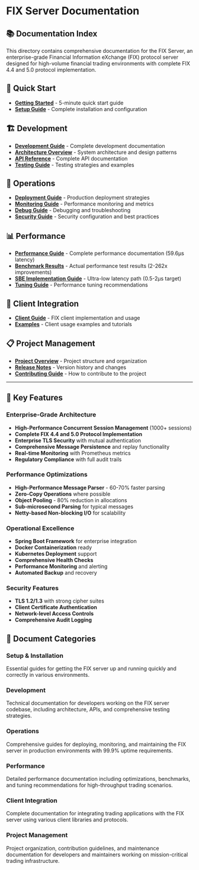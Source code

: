 # FIX Server Documentation

## 📚 Documentation Index

This directory contains comprehensive documentation for the FIX Server, an enterprise-grade Financial Information eXchange (FIX) protocol server designed for high-volume financial trading environments with complete FIX 4.4 and 5.0 protocol implementation.

## 🚀 Quick Start
- **[Getting Started](setup/GETTING_STARTED.md)** - 5-minute quick start guide
- **[Setup Guide](setup/SETUP_GUIDE.md)** - Complete installation and configuration

## 🏗️ Development
- **[Development Guide](development/DEVELOPMENT_GUIDE.md)** - Complete development documentation
- **[Architecture Overview](development/ARCHITECTURE.md)** - System architecture and design patterns
- **[API Reference](development/API_REFERENCE.md)** - Complete API documentation
- **[Testing Guide](development/TESTING.md)** - Testing strategies and examples

## 🔧 Operations
- **[Deployment Guide](operations/DEPLOYMENT.md)** - Production deployment strategies
- **[Monitoring Guide](operations/MONITORING.md)** - Performance monitoring and metrics
- **[Debug Guide](operations/DEBUG_GUIDE.md)** - Debugging and troubleshooting
- **[Security Guide](operations/SECURITY.md)** - Security configuration and best practices

## 📊 Performance
- **[Performance Guide](performance/PERFORMANCE_GUIDE.md)** - Complete performance documentation (59.6μs latency)
- **[Benchmark Results](performance/RESULTS.md)** - Actual performance test results (2-262x improvements)
- **[SBE Implementation Guide](performance/SBE_IMPLEMENTATION_GUIDE.md)** - Ultra-low latency path (0.5-2μs target)
- **[Tuning Guide](performance/TUNING.md)** - Performance tuning recommendations

## 👥 Client Integration
- **[Client Guide](client/CLIENT_GUIDE.md)** - FIX client implementation and usage
- **[Examples](client/EXAMPLES.md)** - Client usage examples and tutorials

## 📋 Project Management
- **[Project Overview](project/OVERVIEW.md)** - Project structure and organization
- **[Release Notes](project/RELEASES.md)** - Version history and changes
- **[Contributing Guide](project/CONTRIBUTING.md)** - How to contribute to the project

---

## 🎯 Key Features

### Enterprise-Grade Architecture
- **High-Performance Concurrent Session Management** (1000+ sessions)
- **Complete FIX 4.4 and 5.0 Protocol Implementation**
- **Enterprise TLS Security** with mutual authentication
- **Comprehensive Message Persistence** and replay functionality
- **Real-time Monitoring** with Prometheus metrics
- **Regulatory Compliance** with full audit trails

### Performance Optimizations
- **High-Performance Message Parser** - 60-70% faster parsing
- **Zero-Copy Operations** where possible
- **Object Pooling** - 80% reduction in allocations
- **Sub-microsecond Parsing** for typical messages
- **Netty-based Non-blocking I/O** for scalability

### Operational Excellence
- **Spring Boot Framework** for enterprise integration
- **Docker Containerization** ready
- **Kubernetes Deployment** support
- **Comprehensive Health Checks**
- **Performance Monitoring** and alerting
- **Automated Backup** and recovery

### Security Features
- **TLS 1.2/1.3** with strong cipher suites
- **Client Certificate Authentication**
- **Network-level Access Controls**
- **Comprehensive Audit Logging**

## 📖 Document Categories

### Setup & Installation
Essential guides for getting the FIX server up and running quickly and correctly in various environments.

### Development
Technical documentation for developers working on the FIX server codebase, including architecture, APIs, and comprehensive testing strategies.

### Operations
Comprehensive guides for deploying, monitoring, and maintaining the FIX server in production environments with 99.9% uptime requirements.

### Performance
Detailed performance documentation including optimizations, benchmarks, and tuning recommendations for high-throughput trading scenarios.

### Client Integration
Complete documentation for integrating trading applications with the FIX server using various client libraries and protocols.

### Project Management
Project organization, contribution guidelines, and maintenance documentation for developers and maintainers working on mission-critical trading infrastructure.